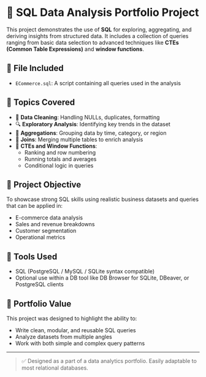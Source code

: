 # 🧠 SQL Data Analysis Portfolio Project

This project demonstrates the use of **SQL** for exploring, aggregating, and deriving insights from structured data. It includes a collection of queries ranging from basic data selection to advanced techniques like **CTEs (Common Table Expressions)** and **window functions**.

## 📂 File Included

- `ECommerce.sql`: A script containing all queries used in the analysis

## 📌 Topics Covered

- 🧹 **Data Cleaning**: Handling NULLs, duplicates, formatting
- 🔍 **Exploratory Analysis**: Identifying key trends in the dataset
- 🧾 **Aggregations**: Grouping data by time, category, or region
- 📐 **Joins**: Merging multiple tables to enrich analysis
- 🧮 **CTEs and Window Functions**:
  - Ranking and row numbering
  - Running totals and averages
  - Conditional logic in queries

## 🎯 Project Objective

To showcase strong SQL skills using realistic business datasets and queries that can be applied in:
- E-commerce data analysis
- Sales and revenue breakdowns
- Customer segmentation
- Operational metrics

## 🔧 Tools Used

- SQL (PostgreSQL / MySQL / SQLite syntax compatible)
- Optional use within a DB tool like DB Browser for SQLite, DBeaver, or PostgreSQL clients

## 💼 Portfolio Value

This project was designed to highlight the ability to:
- Write clean, modular, and reusable SQL queries
- Analyze datasets from multiple angles
- Work with both simple and complex query patterns

---

> ✅ Designed as a part of a data analytics portfolio. Easily adaptable to most relational databases.
